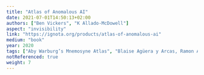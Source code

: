 ```yaml
---
title: "Atlas of Anomalous AI"
date: 2021-07-01T14:50:13+02:00
authors: ["Ben Vickers", "K Allado-McDowell"]
aspect: "invisibility"
link: "https://ignota.org/products/atlas-of-anomalous-ai"
medium: "book"
year: 2020
tags: ["Aby Warburg’s Mnemosyne Atlas", "Blaise Agüera y Arcas, Ramon Amaro, Noelani Arista, Jorge Luis Borges, Benjamin H. Bratton, Federico Campagna, Arthur C. Clarke, Rana Dasgupta, Eknath Easwaran, GPT-2, GPT-3, Yuk Hui, Nora N. Khan, Suzanne Kite, Jason Edward Lewis, Catherine Malabou, Hans Ulrich Obrist, Matteo Pasquinelli, Archer Pechawis, Noah Raford, Nisha Ramayya, Beth Singler and Hito Steyerl", "Anni Albers, Pablo Amaringo, Refik Anadol, William Blake, Ian Cheng, Ithell Colquhoun, DeepDream, Federico Díaz, Susan Hiller, Hildegard of Bingen, Pierre Huyghe, C. G. Jung, Hilma af Klint, Emma Kunz, Paul Laffoley, Lucy Siyao Liu, Branko Petrović and Nikola Bojić, Santiago Ramón y Cajal, Casey Reas, Jenna Sutela and Suzanne Treister"]
notReferenced: true
weight: 7
---
```

